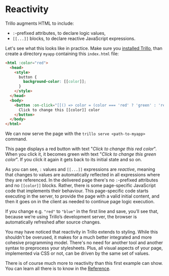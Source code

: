 # Reactivity

Trillo augments HTML to include:

* `:`-prefixed attributes, to declare logic values,
* `[[...]]` blocks, to declare reactive JavaScript expressions.

Let's see what this looks like in practice. Make sure you [installed Trillo](https://trillojs.dev/docs/quick-start#installation), than create a directory `myapp` containing this `index.html` file:

```html
<html :color="red">
  <head>
    <style>
      button {
        background-color: [[color]];
      }
    </style>
  </head>
  <body>
    <button :on-click="[[() => color = (color === 'red' ? 'green' : 'red')]]">
      Click to change this [[color]] color
    </button>
  </body>
</html>
```

We can now serve the page with the `trillo serve <path-to-myapp>` command.

This page displays a red button with text "_Click to change this red color_". When you click it, it becomes green with text "_Click to change this green color_". If you click it again it gets back to its initial state and so on.

As you can see, `:` values and `[[...]]` expressions are _reactive_, meaning that changes to values are automatically reflected in all expressions where they are referenced. In the delivered page there's no `:`-prefixed attributes and no `[[color]]` blocks. Rather, there is some page-specific JavaScript code that implements their behaviour. This page-specific code starts executing in the server, to provide the page with a valid initial content, and then it goes on in the client as needed to continue page logic execution.

If you change e.g. `"red"` to `"blue"` in the first line and save, you’ll see that, because we’re using Trillo’s development server, the browser is automatically refreshed after source changes.

You may have noticed that reactivity in Trillo extends to styling. While this shouldn't be overused, it makes for a much better integrated and more cohesive programming model. There's no need for another tool and another syntax to preprocess your stylesheets. Plus, all visual aspects of your page, implemented via CSS or not, can be driven by the same set of values.

There is of course much more to reactivity than this first example can show. You can learn all there is to know in the [Reference](https://trillojs.dev/docs/reference/language).
